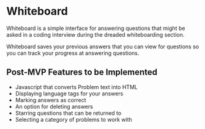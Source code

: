 # Whiteboard

Whiteboard is a simple interface for answering questions that might be asked in a coding interview during the dreaded whiteboarding section.

Whiteboard saves your previous answers that you can view for questions so you can track your progress at answering questions.

## Post-MVP Features to be Implemented

* Javascript that converts Problem text into HTML
* Displaying language tags for your answers
* Marking answers as correct
* An option for deleting answers
* Starring questions that can be returned to
* Selecting a category of problems to work with